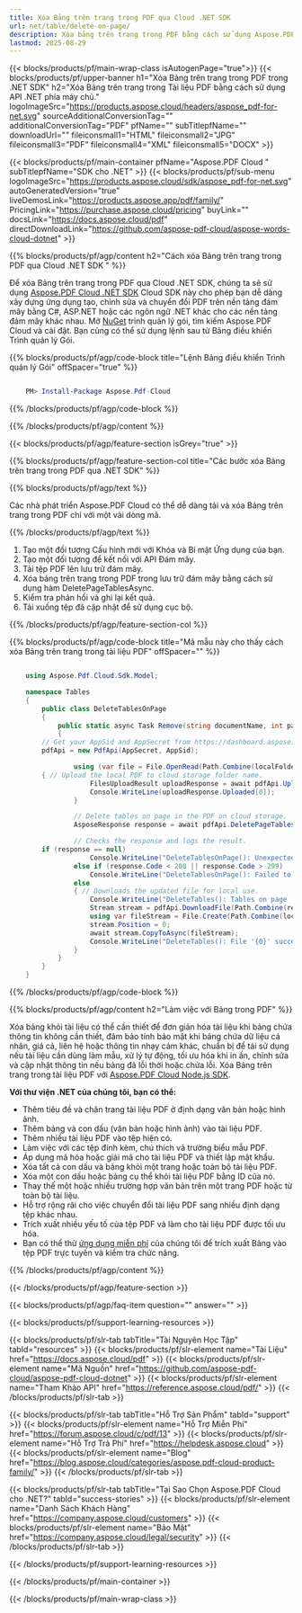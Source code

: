 ```yaml
---
title: Xóa Bảng trên trang trong PDF qua Cloud .NET SDK
url: net/table/delete-on-page/
description: Xóa bảng trên trang trong PDF bằng cách sử dụng Aspose.PDF Cloud SDK cho .NET. Xóa bảng trên trang trong tài liệu.
lastmod: 2025-08-29
---
```


{{< blocks/products/pf/main-wrap-class isAutogenPage="true">}}
{{< blocks/products/pf/upper-banner h1="Xóa Bảng trên trang trong PDF trong .NET SDK" h2="Xóa Bảng trên trang trong Tài liệu PDF bằng cách sử dụng API .NET phía máy chủ." logoImageSrc="https://products.aspose.cloud/headers/aspose_pdf-for-net.svg" sourceAdditionalConversionTag="" additionalConversionTag="PDF" pfName="" subTitlepfName="" downloadUrl="" fileiconsmall1="HTML" fileiconsmall2="JPG" fileiconsmall3="PDF" fileiconsmall4="XML" fileiconsmall5="DOCX" >}}

{{< blocks/products/pf/main-container pfName="Aspose.PDF Cloud " subTitlepfName="SDK cho .NET" >}}
{{< blocks/products/pf/sub-menu logoImageSrc="https://products.aspose.cloud/sdk/aspose_pdf-for-net.svg"
autoGeneratedVersion="true"
liveDemosLink="https://products.aspose.app/pdf/family/" PricingLink="https://purchase.aspose.cloud/pricing" buyLink="" docsLink="https://docs.aspose.cloud/pdf"  directDownloadLink="https://github.com/aspose-pdf-cloud/aspose-words-cloud-dotnet" >}}

{{% blocks/products/pf/agp/content h2="Cách xóa Bảng trên trang trong PDF qua Cloud .NET SDK " %}}

Để xóa Bảng trên trang trong PDF qua Cloud .NET SDK, chúng ta sẽ sử dụng
[Aspose.PDF Cloud .NET SDK](https://products.aspose.cloud/pdf/net/)
Cloud SDK này cho phép bạn dễ dàng xây dựng ứng dụng tạo, chỉnh sửa và chuyển đổi PDF trên nền tảng đám mây bằng C#, ASP.NET hoặc các ngôn ngữ .NET khác cho các nền tảng đám mây khác nhau. Mở
[NuGet](https://www.nuget.org/packages/Aspose.Pdf-Cloud)
trình quản lý gói, tìm kiếm
Aspose.PDF Cloud
và cài đặt. Bạn cũng có thể sử dụng lệnh sau từ Bảng điều khiển Trình quản lý Gói.

{{% blocks/products/pf/agp/code-block title="Lệnh Bảng điều khiển Trình quản lý Gói" offSpacer="true" %}}

```powershell

    PM> Install-Package Aspose.Pdf-Cloud

```

{{% /blocks/products/pf/agp/code-block %}}

{{% /blocks/products/pf/agp/content %}}

{{< blocks/products/pf/agp/feature-section isGrey="true" >}}

{{% blocks/products/pf/agp/feature-section-col title="Các bước xóa Bảng trên trang trong PDF qua .NET SDK" %}}

{{% blocks/products/pf/agp/text %}}

Các nhà phát triển Aspose.PDF Cloud có thể dễ dàng tải và xóa Bảng trên trang trong PDF chỉ với một vài dòng mã.

{{% /blocks/products/pf/agp/text %}}

1. Tạo một đối tượng Cấu hình mới với Khóa và Bí mật Ứng dụng của bạn.
1. Tạo một đối tượng để kết nối với API Đám mây.
1. Tải tệp PDF lên lưu trữ đám mây.
1. Xóa bảng trên trang trong PDF trong lưu trữ đám mây bằng cách sử dụng hàm DeletePageTablesAsync.
1. Kiểm tra phản hồi và ghi lại kết quả.
1. Tải xuống tệp đã cập nhật để sử dụng cục bộ.

{{% /blocks/products/pf/agp/feature-section-col %}}

{{% blocks/products/pf/agp/code-block title="Mã mẫu này cho thấy cách xóa Bảng trên trang trong tài liệu PDF" offSpacer="" %}}

```cs

    using Aspose.Pdf.Cloud.Sdk.Model;

    namespace Tables
    {
        public class DeleteTablesOnPage
        {
            public static async Task Remove(string documentName, int pageNumber, string outputName, string remoteFolder)
            {
		// Get your AppSid and AppSecret from https://dashboard.aspose.cloud (free registration required). 
		pdfApi = new PdfApi(AppSecret, AppSid);

                using (var file = File.OpenRead(Path.Combine(localFolder, documentName)))
		{ // Upload the local PDF to cloud storage folder name.
                    FilesUploadResult uploadResponse = await pdfApi.UploadFileAsync(Path.Combine(remoteFolder, documentName), documentName);
                    Console.WriteLine(uploadResponse.Uploaded[0]);
                }

                // Delete tables on page in the PDF on cloud storage.
                AsposeResponse response = await pdfApi.DeletePageTablesAsync(documentName, pageNumber, folder: remoteFolder);

                // Checks the response and logs the result.
		if (response == null)
                    Console.WriteLine("DeleteTablesOnPage(): Unexpected error!");
                else if (response.Code < 200 || response.Code > 299)
                    Console.WriteLine("DeleteTablesOnPage(): Failed to remove tables from the document.");
                else
                { // Downloads the updated file for local use.
                    Console.WriteLine("DeleteTables(): Tables on page '{0}' successfully deleted from the document '{1}.", pageNumber, documentName);
                    Stream stream = pdfApi.DownloadFile(Path.Combine(remoteFolder, documentName));
                    using var fileStream = File.Create(Path.Combine(localFolder, "delete_page_tables_" + outputName));
                    stream.Position = 0;
                    await stream.CopyToAsync(fileStream);
                    Console.WriteLine("DeleteTables(): File '{0}' successfully downloaded.", "delete_page_tables_" + outputName);
                }
            }
        }
    }

```

{{% /blocks/products/pf/agp/code-block %}}

{{% blocks/products/pf/agp/content h2="Làm việc với Bảng trong PDF" %}}

Xóa bảng khỏi tài liệu có thể cần thiết để đơn giản hóa tài liệu khi bảng chứa thông tin không cần thiết, đảm bảo tính bảo mật khi bảng chứa dữ liệu cá nhân, giá cả, liên hệ hoặc thông tin nhạy cảm khác, chuẩn bị để tái sử dụng nếu tài liệu cần dùng làm mẫu, xử lý tự động, tối ưu hóa khi in ấn, chỉnh sửa và cập nhật thông tin nếu bảng đã lỗi thời hoặc chứa lỗi.
Xóa Bảng trên trang trong tài liệu PDF với [Aspose.PDF Cloud Node.js SDK](https://products.aspose.cloud/pdf/net/).

**Với thư viện .NET của chúng tôi, bạn có thể:**

+ Thêm tiêu đề và chân trang tài liệu PDF ở định dạng văn bản hoặc hình ảnh.
+ Thêm bảng và con dấu (văn bản hoặc hình ảnh) vào tài liệu PDF.
+ Thêm nhiều tài liệu PDF vào tệp hiện có.
+ Làm việc với các tệp đính kèm, chú thích và trường biểu mẫu PDF.
+ Áp dụng mã hóa hoặc giải mã cho tài liệu PDF và thiết lập mật khẩu.
+ Xóa tất cả con dấu và bảng khỏi một trang hoặc toàn bộ tài liệu PDF.
+ Xóa một con dấu hoặc bảng cụ thể khỏi tài liệu PDF bằng ID của nó.
+ Thay thế một hoặc nhiều trường hợp văn bản trên một trang PDF hoặc từ toàn bộ tài liệu.
+ Hỗ trợ rộng rãi cho việc chuyển đổi tài liệu PDF sang nhiều định dạng tệp khác nhau.
+ Trích xuất nhiều yếu tố của tệp PDF và làm cho tài liệu PDF được tối ưu hóa.
+ Bạn có thể thử [ứng dụng miễn phí](https://products.aspose.app/pdf/table-extraction) của chúng tôi để trích xuất Bảng vào tệp PDF trực tuyến và kiểm tra chức năng.

{{% /blocks/products/pf/agp/content %}}

{{< /blocks/products/pf/agp/feature-section >}}

{{< blocks/products/pf/agp/faq-item question="" answer="" >}}

{{< blocks/products/pf/support-learning-resources >}}

{{< blocks/products/pf/slr-tab tabTitle="Tài Nguyên Học Tập" tabId="resources" >}}
{{< blocks/products/pf/slr-element name="Tài Liệu" href="https://docs.aspose.cloud/pdf" >}}
{{< blocks/products/pf/slr-element name="Mã Nguồn" href="https://github.com/aspose-pdf-cloud/aspose-pdf-cloud-dotnet" >}}
{{< blocks/products/pf/slr-element name="Tham Khảo API" href="https://reference.aspose.cloud/pdf/" >}}
{{< /blocks/products/pf/slr-tab >}}

{{< blocks/products/pf/slr-tab tabTitle="Hỗ Trợ Sản Phẩm" tabId="support" >}}
{{< blocks/products/pf/slr-element name="Hỗ Trợ Miễn Phí" href="https://forum.aspose.cloud/c/pdf/13" >}}
{{< blocks/products/pf/slr-element name="Hỗ Trợ Trả Phí" href="https://helpdesk.aspose.cloud" >}}
{{< blocks/products/pf/slr-element name="Blog" href="https://blog.aspose.cloud/categories/aspose.pdf-cloud-product-family/" >}}
{{< /blocks/products/pf/slr-tab >}}

{{< blocks/products/pf/slr-tab tabTitle="Tại Sao Chọn Aspose.PDF Cloud cho .NET?" tabId="success-stories" >}}
{{< blocks/products/pf/slr-element name="Danh Sách Khách Hàng" href="https://company.aspose.cloud/customers" >}}
{{< blocks/products/pf/slr-element name="Bảo Mật" href="https://company.aspose.cloud/legal/security" >}}
{{< /blocks/products/pf/slr-tab >}}

{{< /blocks/products/pf/support-learning-resources >}}

{{< /blocks/products/pf/main-container >}}

{{< /blocks/products/pf/main-wrap-class >}}

